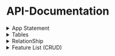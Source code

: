 # API-Documentation


<details>
<summary>App Statement</summary>

## **App Statement.**

_Conference Management Software is an system to facilitate the planning, coordination, and execution of conferences and events. This robust system caters to the core components of conference management by incorporating a suite of functionalities tailored to enhance the collaboration between speakers, organizers, and attendees_

</details>



<details>
<summary>Tables</summary>

## **Tables.**

1-Session Table 

|        Column       |      TYPE     |
|--------------------:|---------------|
|   Sessionid         |     uuid      |
|   Title             |    String     |
|   Desc              |    String     |
|   SpeakerName       |    String     |
|   HallNumber        |    String     |
|   ScheduledStartTime|    String     |
|   ScheduledEndime   |    String     |
|   Status            |    String     |
|   Location          |    String     |


2-Attendee Table 

|        Column       |      TYPE     |
|--------------------:|---------------|
|   AttendeeID        |     uuid      |
|   FullName          |    String     |
|   Email             |    String     |


3-SessionAttendee Table

|        Column       |      TYPE     |
|--------------------:|---------------|
|   AttendeeSessionID |     uuid      |
|   AttendeeID        |     uuid      |
|   Sessionid         |     uuid      |
|   Status            |    String     |


</details>




<details>
<summary>RelationShip</summary>

## **Relationships.**
  
### Many-To-Many (M:) Relationship.


**One session can have a group of Attendees.**

**One attendee can have a group of Sessions.**

```diff
- [NOTE!]
+ the SessionAttendee table is relationship table and used "AttendeeID" ,"SessionID" as foreignKey from Basic tables (Attendee table , Session table).
```

</details>



<details>
<summary>Feature List (CRUD)</summary>

## **Feature List (CRUD).**

**Create:**
```
Create New Session. 
Create New Attendee.
```


**Read:**
```
Read All Sessions.
```


**Update**: 
```
Update Session (SpeakerName, Title, Desc, HallNumber, StartTime, EndTime, Status, Location).
Ubdate Status of Atendee.
```

**Delete:**
```
Delete a Session.
```

</details>
